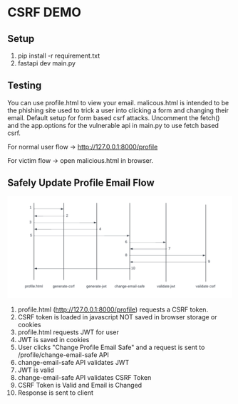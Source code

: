 # CSRF DEMO
## Setup
1. pip install -r requirement.txt
2. fastapi dev main.py

## Testing
You can use profile.html to view your email. malicous.html is intended to be the phishing site used to trick a user into clicking a form and changing their email. Default setup for form based csrf attacks. Uncomment the fetch() and the app.options for the vulnerable api in main.py to use fetch based csrf.

For normal user flow -> http://127.0.0.1:8000/profile

For victim flow -> open malicious.html in browser.

## Safely Update Profile Email Flow
![Image](https://github.com/BraysonWheeler/CSRF-Demo/blob/main/safe_email_update.png)
1. profile.html (http://127.0.0.1:8000/profile) requests a CSRF token.
2. CSRF token is loaded in javascript NOT saved in browser storage or cookies
3. profile.html requests JWT for user
4. JWT is saved in cookies
5. User clicks "Change Profile Email Safe" and a request is sent to /profile/change-email-safe API
6. change-email-safe API validates JWT
7. JWT is valid
8. change-email-safe API validates CSRF Token
9. CSRF Token is Valid and Email is Changed
10. Response is sent to client
